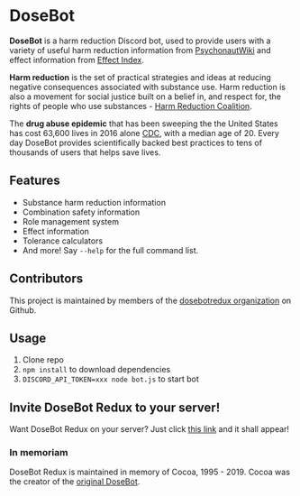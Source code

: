 # DoseBot

**DoseBot** is a harm reduction Discord bot, used to provide users with a variety of useful harm reduction information from [PsychonautWiki](https://www.psychonautwiki.org) and effect information from [Effect Index](https://www.effectindex.com).

**Harm reduction** is the set of practical strategies and ideas at reducing negative consequences associated with substance use. Harm reduction is also a movement for social justice built on a belief in, and respect for, the rights of people who use substances - [Harm Reduction Coalition](http://harmreduction.org/about-us/principles-of-harm-reduction/).

The **drug abuse epidemic** that has been sweeping the the United States has cost 63,600 lives in 2016 alone [CDC](https://www.cdc.gov/nchs/products/databriefs/db294.htm), with a median age of 20. Every day DoseBot provides scientifically backed best practices to tens of thousands of users that helps save lives.

## Features

- Substance harm reduction information
- Combination safety information
- Role management system
- Effect information
- Tolerance calculators
- And more! Say `--help` for the full command list.

## Contributors

This project is maintained by members of the [dosebotredux organization](https://github.com/dosebotredux) on Github.

## Usage

1.  Clone repo
2.  `npm install` to download dependencies
3.  `DISCORD_API_TOKEN=xxx node bot.js` to start bot

## Invite DoseBot Redux to your server!

Want DoseBot Redux on your server? Just click [this link](https://discord.com/oauth2/authorize?client_id=799165497710084116&scope=bot&permissions=268815552) and it shall appear!

### In memoriam

DoseBot Redux is maintained in memory of Cocoa, 1995 - 2019. Cocoa was the creator of the [original DoseBot](https://github.com/GabrielMorris/DoseBot).

